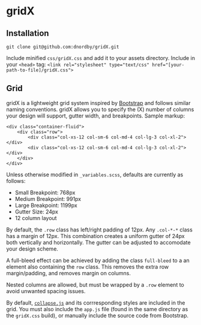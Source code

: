 # gridX

## Installation
`git clone git@github.com:dnordby/gridX.git`

Include minified `css/gridX.css` and add it to your assets directory. Include in your `<head>` tag:
`<link rel="stylesheet" type="text/css" href="[your-path-to-file]/gridX.css">`

## Grid
gridX is a lightweight grid system inspired by [Bootstrap](http://getbootstrap.com/) and follows similar naming conventions. gridX allows you to specify the (X) number of columns your design will support, gutter width, and breakpoints. Sample markup:
```
<div class="container-fluid">
	<div class="row">
		<div class="col-xs-12 col-sm-6 col-md-4 col-lg-3 col-xl-2"></div>
		<div class="col-xs-12 col-sm-6 col-md-4 col-lg-3 col-xl-2"></div>
	</div>
</div>
```

Unless otherwise modified in `_variables.scss`, defaults are currently as follows:
* Small Breakpoint: 768px
* Medium Breakpoint: 991px
* Large Breakpoint: 1199px
* Gutter Size: 24px
* 12 column layout

By default, the `.row` class has left/right padding of 12px. Any `.col-*-*` class has a margin of 12px. This combination creates a uniform gutter of 24px both vertically and horizontally. The gutter can be adjusted to accomodate your design scheme.

A full-bleed effect can be achieved by adding the class `full-bleed` to a an element also containing the `row` class. This removes the extra row margin/padding, and removes margin on columns.

Nested columns are allowed, but must be wrapped by a `.row` element to avoid unwanted spacing issues.

By default, [`collapse.js`](https://getbootstrap.com/docs/3.3/javascript/#collapse) and its corrresponding styles are included in the grid. You must also include the `app.js` file (found in the same directory as the `gridX.css` build), or manually include the source code from Bootstrap.
